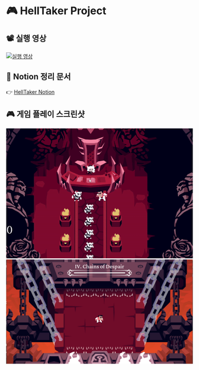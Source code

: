 # 🎮 HellTaker Project

## 📽 실행 영상
[![실행 영상](https://img.youtube.com/vi/mu0y7f7zoNM/hqdefault.jpg)](https://www.youtube.com/watch?v=mu0y7f7zoNM)

## 📝 Notion 정리 문서
👉 [HellTaker Notion](https://far-seagull-e93.notion.site/Hell-Taker-122f3c6764898062afa1d420c84f9ee6)

## 🎮 게임 플레이 스크린샷
![플레이](images/lucy.gif)
![플레이](images/ncvhh928d8g51.png)
